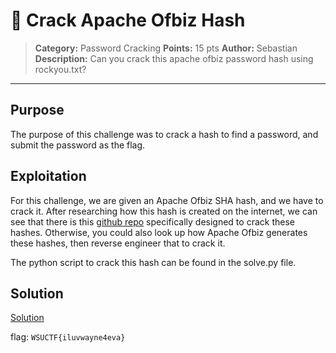 # 🏴 Crack Apache Ofbiz Hash

> **Category:** Password Cracking
> **Points:** 15 pts
> **Author:** Sebastian
> **Description:** Can you crack this apache ofbiz password hash using rockyou.txt?

---

## Purpose

The purpose of this challenge was to crack a hash to find a password, and submit the password as the flag.

## Exploitation

For this challenge, we are given an Apache Ofbiz SHA hash, and we have to crack it. After researching how this hash is created on the internet, we can see that there is this [github repo](https://github.com/duck-sec/Apache-OFBiz-SHA1-Cracker) specifically designed to crack these hashes. Otherwise, you could also look up how Apache Ofbiz generates these hashes, then reverse engineer that to crack it.

The python script to crack this hash can be found in the solve.py file.

## Solution

[Solution](./Solution.png)

flag: ```WSUCTF{iluvwayne4eva}```